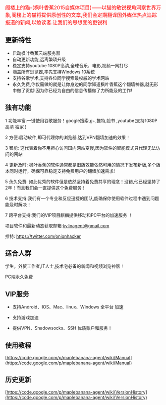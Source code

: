 <font color='red' size='3'>阁楼上的猫-(枫叶香蕉2015自媒体项目)——以猫的敏锐视角洞察世界万象,阁楼上的猫将提供原创性的文章,我们会定期翻译国外媒体热点追踪报道的新闻,以飨读者.让我们的思想变的更锐利</font>


## 更新特性 ##
  * 启动枫叶香蕉云端服务器
  * 自动更新功能,远离繁琐升级
  * 稳定支持youtube 1080P高清,全球音乐，电影,视频一网打尽
  * 涵盖所有浏览器,率先支持Windows 10系统
  * 支持谷歌学术,支持各位同学搜索最权威的学术网站
  * 永久免费,你仅需做的就是让你身边的同学知道枫叶香蕉这个翻墙神器,就无形中做了贡献!因为你已经为自由的信息传播做了力所能及的工作!

## 独有功能 ##

1 功能丰富:一键使用谷歌服务！google搜索,g+,推特,脸书 ,youtube(支持1080P 高清 独家 )

2 方便:启动软件,即可代理你的浏览器,达到VPN翻墙加速的效果！

3 智能: 这代表着你不用担心访问国内网站变慢,因为软件的智能模式只代理无法访问的网站

4 更新及时: 枫叶香蕉的软件通常都是旧版效能依然可用的情况下发布新版,多个版本同时运行，确保可靠稳定支持免费用户的翻墙加速需求!

5 永久免费: 如此优秀的软件但是依然坚持着免费共享的理念！没错,他已经坚持了2年！而且我们会一直提供这个免费服务！

6 技术支持:我们有一个专业和反应迅捷的团队,能确保你使用软件过程中遇到问题能及时解决！

7 跨平台支持:我们的VIP项目麒麟提供移动和PC平台的加速服务 ！


项目软件和最新动态获取邮箱:kylinagent@gmail.com

推特: https://twitter.com/onionhacker

## 适合人群 ##

学生，外贸工作者,IT人士,技术宅必备的新闻和视频浏览神器！

PC端永久免费

## VIP服务 ##

  * 支持Android、IOS、Mac、linux、Windows 全平台 加速

  * 支持游戏加速

  * 提供VPN、Shadowsocks、SSH 优质账户和服务！
## 使用教程 ##
[https://code.google.com/p/maplebanana-agent/wiki/Manual](https://code.google.com/p/maplebanana-agent/wiki/Manual)
## 历史更新 ##
[https://code.google.com/p/maplebanana-agent/wiki/VersionHistory](https://code.google.com/p/maplebanana-agent/wiki/VersionHistory)